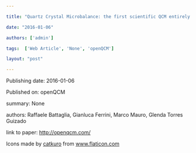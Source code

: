 ---
title: "Quartz Crystal Microbalance: the first scientific QCM entirely Open Source"
date: "2016-01-06"
authors: ['admin']
tags:  ['Web Article', 'None', 'openQCM']
layout: "post"
---
Publishing date: 2016-01-06

Published on: openQCM

summary: None

authors: Raffaele Battaglia, Gianluca Ferrini, Marco Mauro, Glenda Torres Guizado

link to paper: http://openqcm.com/

Icons made by <a href="https://www.flaticon.com/free-icon/bookshelves_3576884" title="catkuro">catkuro</a> from <a href="https://www.flaticon.com/" title="Flaticon"> www.flaticon.com</a>